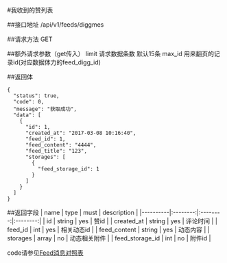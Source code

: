 #我收到的赞列表

##接口地址
/api/v1/feeds/diggmes

##请求方法
GET

##额外请求参数（get传入）
limit 请求数据条数  默认15条
max_id 用来翻页的记录id(对应数据体力的feed_digg_id)


##返回体
```json5
{
  "status": true,
  "code": 0,
  "message": "获取成功",
  "data": [
    {
      "id": 1,
      "created_at": "2017-03-08 10:16:40",
      "feed_id": 1,
      "feed_content": "4444",
      "feed_title": "123",
      "storages": [
        {
          "feed_storage_id": 1
        }
      ]
    }
  ]
}
```

##返回字段
| name     | type     | must     | description |
|----------|:--------:|:--------:|:--------:|
| id       | string   | yes      | 赞id |
| created_at | string	| yes		   | 评论时间 |
| feed_id  | int      | yes      | 相关动态id |
| feed_content | string | yes    | 动态内容 |
| storages | array    | no       | 动态相关附件 |
| feed_storage_id | int | no     | 附件id |


code请参见[Feed消息对照表](Feed消息对照表.md)
